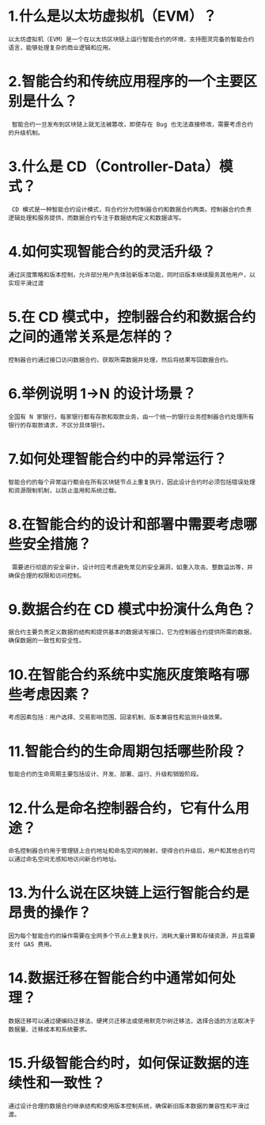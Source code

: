 # 1.什么是以太坊虚拟机（EVM）？
    以太坊虚拟机（EVM）是一个在以太坊区块链上运行智能合约的环境，支持图灵完备的智能合约语言，能够处理复杂的商业逻辑和应用。

# 2.智能合约和传统应用程序的一个主要区别是什么？
     智能合约一旦发布到区块链上就无法被篡改，即使存在 Bug 也无法直接修改，需要考虑合约的升级机制。
# 3.什么是 CD（Controller-Data）模式？
     CD 模式是一种智能合约设计模式，将合约分为控制器合约和数据合约两类。控制器合约负责逻辑处理和服务提供，而数据合约专注于数据结构定义和数据读写。
# 4.如何实现智能合约的灵活升级？
    通过灰度策略和版本控制，允许部分用户先体验新版本功能，同时旧版本继续服务其他用户，以实现平滑过渡
# 5.在 CD 模式中，控制器合约和数据合约之间的通常关系是怎样的？
    控制器合约通过接口访问数据合约，获取所需数据并处理，然后将结果写回数据合约。
# 6.举例说明 1->N 的设计场景？
    全国有 N 家银行，每家银行都有存款和取款业务，由一个统一的银行业务控制器合约处理所有银行的存取款请求，不区分具体银行。
# 7.如何处理智能合约中的异常运行？
    智能合约的每个异常运行都会在所有区块链节点上重复执行，因此设计合约时必须包括错误处理和资源限制机制，以防止滥用和系统过载。
# 8.在智能合约的设计和部署中需要考虑哪些安全措施？
     需要进行彻底的安全审计，设计时应考虑避免常见的安全漏洞，如重入攻击、整数溢出等，并确保合理的权限和访问控制。
# 9.数据合约在 CD 模式中扮演什么角色？
    据合约主要负责定义数据的结构和提供基本的数据读写接口，它为控制器合约提供所需的数据，确保数据的一致性和安全性。
# 10.在智能合约系统中实施灰度策略有哪些考虑因素？
    考虑因素包括：用户选择、交易影响范围、回滚机制、版本兼容性和监测升级效果。
# 11.智能合约的生命周期包括哪些阶段？
    智能合约的生命周期主要包括设计、开发、部署、运行、升级和销毁阶段。
# 12.什么是命名控制器合约，它有什么用途？
    命名控制器合约用于管理链上合约地址和命名空间的映射，使得合约升级后，用户和其他合约可以通过命名空间无感知地访问新合约地址。
# 13.为什么说在区块链上运行智能合约是昂贵的操作？
    因为每个智能合约的操作需要在全网多个节点上重复执行，消耗大量计算和存储资源，并且需要支付 GAS 费用。
# 14.数据迁移在智能合约中通常如何处理？
    数据迁移可以通过硬编码迁移法、硬拷贝迁移法或使用默克尔树迁移法，选择合适的方法取决于数据量、迁移成本和系统要求。
# 15.升级智能合约时，如何保证数据的连续性和一致性？
    通过设计合理的数据合约继承结构和使用版本控制系统，确保新旧版本数据的兼容性和平滑过渡。

